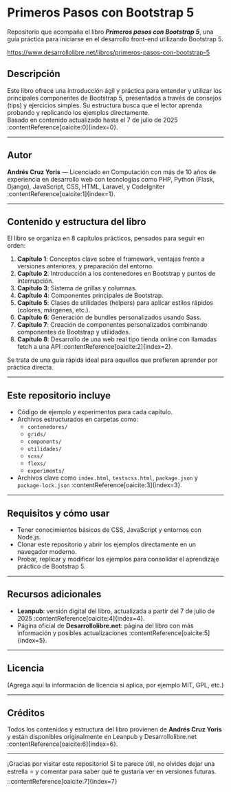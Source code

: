 # Primeros Pasos con Bootstrap 5

Repositorio que acompaña el libro **_Primeros pasos con Bootstrap 5_**, una guía práctica para iniciarse en el desarrollo front-end utilizando Bootstrap 5.


https://www.desarrollolibre.net/libros/primeros-pasos-con-bootstrap-5


##  Descripción

Este libro ofrece una introducción ágil y práctica para entender y utilizar los principales componentes de Bootstrap 5, presentados a través de consejos (tips) y ejercicios simples. Su estructura busca que el lector aprenda probando y replicando los ejemplos directamente.  
Basado en contenido actualizado hasta el 7 de julio de 2025 :contentReference[oaicite:0]{index=0}.

---

##  Autor

**Andrés Cruz Yoris** — Licenciado en Computación con más de 10 años de experiencia en desarrollo web con tecnologías como PHP, Python (Flask, Django), JavaScript, CSS, HTML, Laravel, y CodeIgniter :contentReference[oaicite:1]{index=1}.

---

##  Contenido y estructura del libro

El libro se organiza en 8 capítulos prácticos, pensados para seguir en orden:

1. **Capítulo 1**: Conceptos clave sobre el framework, ventajas frente a versiones anteriores, y preparación del entorno.  
2. **Capítulo 2**: Introducción a los contenedores en Bootstrap y puntos de interrupción.  
3. **Capítulo 3**: Sistema de grillas y columnas.  
4. **Capítulo 4**: Componentes principales de Bootstrap.  
5. **Capítulo 5**: Clases de utilidades (helpers) para aplicar estilos rápidos (colores, márgenes, etc.).  
6. **Capítulo 6**: Generación de bundles personalizados usando Sass.  
7. **Capítulo 7**: Creación de componentes personalizados combinando componentes de Bootstrap y utilidades.  
8. **Capítulo 8**: Desarrollo de una web real tipo tienda online con llamadas fetch a una API :contentReference[oaicite:2]{index=2}.

Se trata de una guía rápida ideal para aquellos que prefieren aprender por práctica directa.

---

##  Este repositorio incluye

- Código de ejemplo y experimentos para cada capítulo.
- Archivos estructurados en carpetas como:
  - `contenedores/`
  - `grids/`
  - `components/`
  - `utilidades/`
  - `scss/`
  - `flexs/`
  - `experiments/`
- Archivos clave como `index.html`, `testscss.html`, `package.json` y `package-lock.json` :contentReference[oaicite:3]{index=3}.

---

##  Requisitos y cómo usar

- Tener conocimientos básicos de CSS, JavaScript y entornos con Node.js.  
- Clonar este repositorio y abrir los ejemplos directamente en un navegador moderno.  
- Probar, replicar y modificar los ejemplos para consolidar el aprendizaje práctico de Bootstrap 5.

---

##  Recursos adicionales

- **Leanpub**: versión digital del libro, actualizada a partir del 7 de julio de 2025 :contentReference[oaicite:4]{index=4}.  
- Página oficial de **Desarrollolibre.net**: página del libro con más información y posibles actualizaciones :contentReference[oaicite:5]{index=5}.

---

##  Licencia

(Agrega aquí la información de licencia si aplica, por ejemplo MIT, GPL, etc.)

---

##  Créditos

Todos los contenidos y estructura del libro provienen de **Andrés Cruz Yoris** y están disponibles originalmente en Leanpub y Desarrollolibre.net :contentReference[oaicite:6]{index=6}.

---

¡Gracias por visitar este repositorio! Si te parece útil, no olvides dejar una estrella ⭐ y comentar para saber qué te gustaría ver en versiones futuras.
::contentReference[oaicite:7]{index=7}
